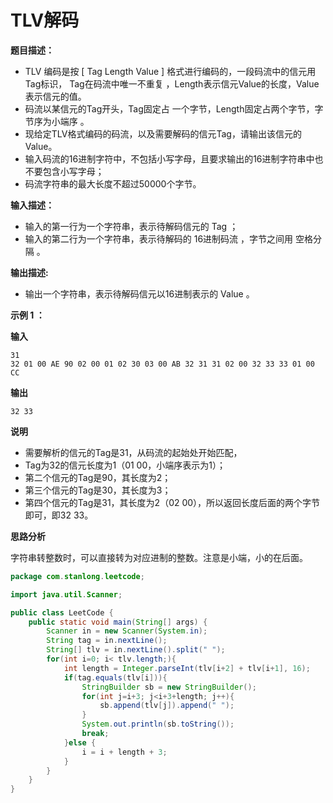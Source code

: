 # TLV解码

**题目描述：**

- TLV 编码是按 [ Tag Length Value ] 格式进行编码的，一段码流中的信元用Tag标识， Tag在码流中唯一不重复 ，Length表示信元Value的长度，Value表示信元的值。
- 码流以某信元的Tag开头，Tag固定占 一个字节，Length固定占两个字节，字节序为小端序 。
- 现给定TLV格式编码的码流，以及需要解码的信元Tag，请输出该信元的Value。
- 输入码流的16进制字符中，不包括小写字母，且要求输出的16进制字符串中也不要包含小写字母；
- 码流字符串的最大长度不超过50000个字节。

**输入描述：**

- 输入的第一行为一个字符串，表示待解码信元的 Tag ；
- 输入的第二行为一个字符串，表示待解码的 16进制码流 ，字节之间用 空格分隔 。

**输出描述:**

-  输出一个字符串，表示待解码信元以16进制表示的 Value 。

**示例 1 ：**

**输入**

```
31
32 01 00 AE 90 02 00 01 02 30 03 00 AB 32 31 31 02 00 32 33 33 01 00 CC
```

**输出**

```
32 33
```

**说明**

- 需要解析的信元的Tag是31，从码流的起始处开始匹配，
- Tag为32的信元长度为1（01 00，小端序表示为1）；
- 第二个信元的Tag是90，其长度为2；
- 第三个信元的Tag是30，其长度为3；
- 第四个信元的Tag是31，其长度为2（02 00），所以返回长度后面的两个字节即可，即32 33。

**思路分析**

字符串转整数时，可以直接转为对应进制的整数。注意是小端，小的在后面。

```java
package com.stanlong.leetcode;

import java.util.Scanner;

public class LeetCode {
    public static void main(String[] args) {
        Scanner in = new Scanner(System.in);
        String tag = in.nextLine();
        String[] tlv = in.nextLine().split(" ");
        for(int i=0; i< tlv.length;){
            int length = Integer.parseInt(tlv[i+2] + tlv[i+1], 16);
            if(tag.equals(tlv[i])){
                StringBuilder sb = new StringBuilder();
                for(int j=i+3; j<i+3+length; j++){
                    sb.append(tlv[j]).append(" ");
                }
                System.out.println(sb.toString());
                break;
            }else {
                i = i + length + 3;
            }
        }
    }
}
```

